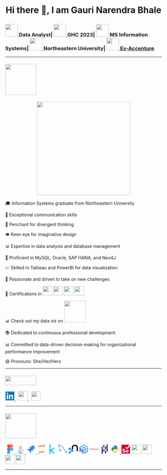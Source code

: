 ###  <h1> <p align="center"> Hi there 👋, I am Gauri Narendra Bhale </p> </h1> 

<h3> 
<a href="https://www.northeastern.edu/"> <img src="https://i.pinimg.com/originals/08/bd/47/08bd47b365a7ad4ed868352014ecbd48.png" width ="40" height ="40" /> </a> Data Analyst|
<a href="https://ghc.anitab.org/"> <img src="https://pbs.twimg.com/profile_images/1628823219951091715/8cT_6oKE_400x400.jpg" width ="40" height ="40" /> </a> GHC 2023|
<img src="https://img.freepik.com/premium-vector/graduate-student-icon-graduation-gown-female-student_423491-2.jpg?w=2000" width ="40" height ="40" /> MS Information Systems|
<a href="https://www.northeastern.edu/"> <img src="https://upload.wikimedia.org/wikipedia/commons/thumb/6/6f/Northeastern_seal.svg/1200px-Northeastern_seal.svg.png" width ="40" height ="40" /> </a> Northeastern University|
<a href="https://www.accenture.com/us-en"><img src="https://toppng.com/uploads/preview/accenture-logo-transparent-accenture-greater-than-logo-11562971252rdqqagrmhw.png" width ="40" height ="40" /> Ex-Accenture </a>
</h3>

---
<h3>  <a href="https://bhaleg.wixsite.com/gauribhale/about-me"><img src="https://www.clker.com/cliparts/0/e/r/N/8/l/about-me-cloud-md.png" width ="100" height ="100" /> </a> </h3>
<p align="center">
  <a href="https://bhaleg.wixsite.com/gauribhale">
<img src="https://tenor.com/view/digital-skola-bertalenta-digital-data-enthusiast-data-science-data-engineer-gif-21582984.gif" width ="300" height ="300" />
</p>
</a>
  
🎓 Information Systems graduate from Northeastern University


💬 Exceptional communication skills

🤔 Penchant for divergent thinking

👁️ Keen eye for imaginative design

📊 Expertise in data analysis and database management

💼 Proficient in MySQL, Oracle, SAP HANA, and Neo4J

📈 Skilled in Tableau and PowerBI for data visualization

🌟 Passionate and driven to take on new challenges

📜 Certifications in 
<a href="https://university.atlassian.com/student/award/mcJQRc8FRT8M3zRwWezmBGWm"><img src="https://cdn.exceedlms.com/uploads/certifications/badges/28613/large/uni-credential-emblem-jirafundamentals.png?1624917008&Policy=eyJTdGF0ZW1lbnQiOlt7IlJlc291cmNlIjoiaHR0cHM6Ly9jZG4uZXhjZWVkbG1zLmNvbS91cGxvYWRzL2NlcnRpZmljYXRpb25zL2JhZGdlcy8yODYxMy9sYXJnZS91bmktY3JlZGVudGlhbC1lbWJsZW0tamlyYWZ1bmRhbWVudGFscy5wbmc~MTYyNDkxNzAwOCIsIkNvbmRpdGlvbiI6eyJEYXRlTGVzc1RoYW4iOnsiQVdTOkVwb2NoVGltZSI6MTcxNDgyMDA5NX19fV19&Signature=GNOxIHU9CWZZp~UBcZdyW4YnTLbXSRbjAIkwlGEHEimjqyY-nT9fhLO3bfFEGUS~w2L5NizA0M3~IpMfvKWC8JnhzEV2N3NaUDawLtf8gJKm2D3ko6CprDwtD74u7RvF7xlPvFYaKdxUJiQdX7l~m~TEKFprygagmwTuP1ETERVeUxuWn5UQXBhJdqbS1FUMrXS8NYmvYz2KjuJlNwhujVjhbnO4oCVOUtJeOlTZArbBejZWcQT01CanEc55bcnZqjca1ym7mJ-vRbdTvOaWAM1ZVrE~cgewF-mAK4ZfqbjR0aRwN9lis8ArmkM4G-x84EZ-0IbKi~Yx6kGDRnSrXg__&Key-Pair-Id=APKAJINUZDMKZJI5I6DA" width ="30" height ="30" /></a>
<a href="https://www.credly.com/badges/d2c30925-b369-4eac-93b2-4f02ac98a1f0/linked_in_profile"><img src="https://images.credly.com/size/680x680/images/ef3e7933-f1f1-4bba-9b10-f278188c72ad/image.png" width ="30" height ="30" /></a>
<a href="https://www.credly.com/badges/f0c1da03-6a7d-4ea9-a80e-14bc4218b0fd/linked_in_profile"><img src="https://images.credly.com/size/680x680/images/1ec9c0f8-60f4-4c96-8fc8-2442b9022a12/image.png" width ="30" height ="30" /></a>
<a href="https://www.credly.com/badges/dbc6acd2-f223-42da-ab2e-3d1b45214fbe/linked_in_profile"><img src="https://images.credly.com/size/680x680/images/2784d0d8-327c-406f-971e-9f0e15097003/image.png" width ="30" height ="30" /></a>


📊 Check out my data viz on <a href="https://public.tableau.com/app/profile/gauri.narendra.bhale">
<img src="https://www.tableau.com/sites/default/files/blog/tableautips_30.png" width ="70" height ="70" />
</a>

📚 Dedicated to continuous professional development

📊 Committed to data-driven decision-making for organizational performance improvement

😄 Pronouns: She/Her/Hers

---

<h3> <a href="https://www.linkedin.com/in/gauribhale/">
<img src="https://seeklogo.com/images/L/let-s-connect-logo-6387173BC6-seeklogo.com.png" width ="100" height ="30" />
</a>  </h3> 
<a href="https://www.linkedin.com/in/gauribhale/"> 
<img src="https://github.com/devicons/devicon/blob/master/icons/linkedin/linkedin-original.svg" width ="30" height ="30" />
</a> &nbsp;
<a href="https://bhaleg.wixsite.com/gauribhale">
<img src="https://png.pngitem.com/pimgs/s/10-100273_transparent-background-website-icon-hd-png-download.png" width ="30" height ="30" />
</a> &nbsp;
<a href="mailto:bhale.g@northeastern.edu">
<img src="https://png.pngitem.com/pimgs/s/403-4038130_outlook-2010-hd-png-download.png" width ="30" height ="30" />
</a>


---

<h3> <a href="https://bhaleg.wixsite.com/gauribhale/resume">
<img src="https://logos.textgiraffe.com/logos/logo-name/Tools-designstyle-tools-m.png" width ="100" height ="80" />
</a> </h3>

<a href="https://www.figma.com/"><img src="https://github.com/devicons/devicon/blob/master/icons/figma/figma-original.svg" width ="30" height ="30" /> </a> 
<a href="https://www.java.com/en/"><img src="https://github.com/devicons/devicon/blob/master/icons/java/java-original.svg" width ="30" height ="30" /> </a> 
<a href="https://www.atlassian.com/software/jira"><img src="https://github.com/devicons/devicon/blob/master/icons/jira/jira-original.svg"  width ="30" height ="30" /> </a> 
<a href="https://jupyter.org/"><img src="https://github.com/devicons/devicon/blob/master/icons/jupyter/jupyter-original.svg" width ="30" height ="30"/></a>
<a href="https://www.kaggle.com/"><img src="https://github.com/devicons/devicon/blob/master/icons/kaggle/kaggle-original.svg" width ="30" height ="30" /></a>
<a href="https://www.mysql.com/"><img src="https://github.com/devicons/devicon/blob/master/icons/mysql/mysql-original.svg" width ="30" height ="30" /></a>
<a href="https://neo4j.com/"><img src="https://github.com/devicons/devicon/blob/master/icons/neo4j/neo4j-original.svg" width ="30" height ="30" /></a>
<a href="https://numpy.org/"><img src="https://github.com/devicons/devicon/blob/master/icons/numpy/numpy-original.svg" width ="30" height ="30" /></a>
<a href="https://www.oracle.com/"><img src="https://github.com/devicons/devicon/blob/master/icons/oracle/oracle-original.svg" width ="30" height ="30" /></a>
<a href="https://pandas.pydata.org/"><img src="https://github.com/devicons/devicon/blob/master/icons/pandas/pandas-original.svg" width ="30" height ="30" /></a>
<a href="https://www.python.org/"><img src="https://github.com/devicons/devicon/blob/master/icons/python/python-original.svg" width ="30" height ="30" /> </a>
<a href="https://www.selenium.dev/"><img src="https://github.com/devicons/devicon/blob/master/icons/selenium/selenium-original.svg" width ="30" height ="30" /></a> 
<a href="https://powerbi.microsoft.com/en-us/"><img src="https://github.com/OscarValerock/Power-BI-Icons/blob/master/Icons%20PNG/Power%20BI%20Icon.png" width ="30" height ="30" /></a>
<a href="https://www.snowflake.com/en/"><img src="http://www.thermodial.ie/wp-content/uploads/2012/07/air-conditioning-symbol_small.png" width ="30" height ="30" /></a> 
<a href="https://www.alteryx.com/"><img src="https://github.com/simple-icons/simple-icons/blob/develop/icons/alteryx.svg" width ="30" height ="30" /></a> 
<a href="https://www.tableau.com/"><img src="https://icons.iconarchive.com/icons/ionic/ionicons/256/logo-tableau-icon.png" width ="30" height ="30" /></a>

---








<!--


**gauribhale12/gauribhale12** is a ✨ _special_ ✨ repository because its `README.md` (this file) appears on your GitHub profile.

Here are some ideas to get you started:

- 🔭 I’m currently working on ...
- 🌱 I’m currently learning ...
- 👯 I’m looking to collaborate on ...
- 🤔 I’m looking for help with ...
- 💬 Ask me about ...
- 📫 How to reach me: ...
- 😄 Pronouns: ...
- ⚡ Fun fact: ...
-->
